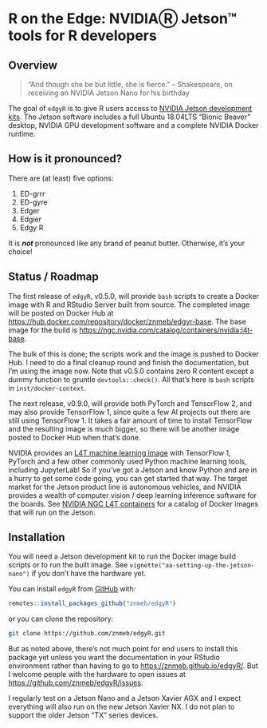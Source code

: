 R on the Edge: NVIDIAⓇ Jetson™ tools for R developers
================

## Overview

> “And though she be but little, she is fierce.” – Shakespeare, on
> receiving an NVIDIA Jetson Nano for his birthday

The goal of `edgyR` is to give R users access to [NVIDIA Jetson
development
kits](https://developer.nvidia.com/embedded/develop/hardware). The
Jetson software includes a full Ubuntu 18.04LTS “Bionic Beaver” desktop,
NVIDIA GPU development software and a complete NVIDIA Docker runtime.

## How is it pronounced?

There are (at least) five options:

1.  ED-grrr
2.  ED-gyre
3.  Edger
4.  Edgier
5.  Edgy R

It is ***not*** pronounced like any brand of peanut butter. Otherwise,
it’s your choice\!

## Status / Roadmap

The first release of `edgyR`, v0.5.0, will provide `bash` scripts to
create a Docker image with R and RStudio Server built from source. The
completed image will be posted on Docker Hub at
<https://hub.docker.com/repository/docker/znmeb/edgyr-base>. The base
image for the build is
<https://ngc.nvidia.com/catalog/containers/nvidia:l4t-base>.

The bulk of this is done; the scripts work and the image is pushed to
Docker Hub. I need to do a final cleanup round and finish the
documentation, but I’m using the image now. Note that v0.5.0 contains
zero R content except a dummy function to gruntle `devtools::check()`.
All that’s here is `bash` scripts in `inst/docker-context`.

The next release, v0.9.0, will provide both PyTorch and TensorFlow 2,
and may also provide TensorFlow 1, since quite a few AI projects out
there are still using TensorFlow 1. It takes a fair amount of time to
install TensorFlow and the resulting image is much bigger, so there will
be another image posted to Docker Hub when that’s done.

NVIDIA provides an [L4T machine learning
image](https://ngc.nvidia.com/catalog/containers/nvidia:l4t-ml) with
TensorFlow 1, PyTorch and a few other commonly used Python machine
learning tools, including JupyterLab\! So if you’ve got a Jetson and
know Python and are in a hurry to get some code going, you can get
started that way. The target market for the Jetson product line is
autonomous vehicles, and NVIDIA provides a wealth of computer vision /
deep learning inference software for the boards. See [NVIDIA NGC L4T
containers](https://ngc.nvidia.com/catalog/containers?orderBy=modifiedDESC&pageNumber=0&query=l4t&quickFilter=containers&filters=)
for a catalog of Docker images that will run on the Jetson.

## Installation

You will need a Jetson development kit to run the Docker image build
scripts or to run the built image. See
`vignette("aa-setting-up-the-jetson-nano")` if you don’t have the
hardware yet.

You can install `edgyR` from [GitHub](https://github.com/znmeb/edgyR)
with:

``` r
remotes::install_packages_github("znmeb/edgyR")
```

or you can clone the repository:

``` bash
git clone https://github.com/znmeb/edgyR.git
```

But as noted above, there’s not much point for end users to install this
package yet unless you want the documentation in your RStudio
environment rather than having to go to
<https://znmeb.github.io/edgyR/>. But I welcome people with the hardware
to open issues at <https://github.com/znmeb/edgyR/issues>.

I regularly test on a Jetson Nano and a Jetson Xavier AGX and I expect
everything will also run on the new Jetson Xavier NX. I do not plan to
support the older Jetson “TX” series devices.
